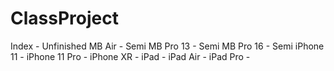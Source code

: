 # ClassProject
  Index - Unfinished
  MB Air - Semi
  MB Pro 13 - Semi
  MB Pro 16 - Semi
  iPhone 11 -
  iPhone 11 Pro -
  iPhone XR -
  iPad -
  iPad Air -
  iPad Pro -
